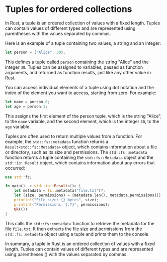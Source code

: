 # Tuples for ordered collections

In Rust, a tuple is an ordered collection of values with a fixed length. Tuples can contain values of different types and are represented using parentheses with the values separated by commas.

Here is an example of a tuple containing two values, a string and an integer:

```rust
let person = ("Alice", 30);
```

This defines a tuple called `person` containing the string "Alice" and the integer `30`. Tuples can be assigned to variables, passed as function arguments, and returned as function results, just like any other value in Rust.

You can access individual elements of a tuple using dot notation and the index of the element you want to access, starting from zero. For example:

```rust
let name = person.0;
let age = person.1;
```

This assigns the first element of the person tuple, which is the string "Alice", to the `name` variable, and the second element, which is the integer `30`, to the `age` variable.

Tuples are often used to return multiple values from a function. For example, the `std::fs::metadata` function returns a `Result<std::fs::Metadata>` object, which contains information about a file or directory, such as its size and permissions. The `std::fs::metadata` function returns a tuple containing the `std::fs::Metadata` object and the `std::io::Result` object, which contains information about any errors that occurred:

```rust
use std::fs;

fn main() -> std::io::Result<()> {
    let metadata = fs::metadata("file.txt")?;
    let (size, permissions) = (metadata.len(), metadata.permissions());
    println!("File size: {} bytes", size);
    println!("Permissions: {:?}", permissions);
    Ok(())
}
```

This calls the `std::fs::metadata` function to retrieve the metadata for the file `file.txt`. It then extracts the file size and permissions from the `std::fs::metadata` object using a tuple and prints them to the console.

In summary, a tuple in Rust is an ordered collection of values with a fixed length. Tuples can contain values of different types and are represented using parentheses () with the values separated by commas.
